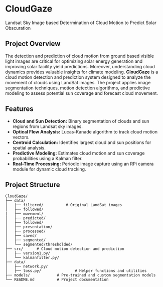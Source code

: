 # CloudGaze

Landsat Sky Image based Determination of Cloud Motion to Predict Solar Obscuration  

## Project Overview 
The detection and prediction of cloud motion from ground based visible light images are critical for optimizing solar energy generation and improving solar facility yield predictions. Moreover, understanding cloud dynamics provides valuable insights for climate modeling.
**CloudGaze** is a cloud motion detection and prediction system designed to analyze the movement of clouds using LandSat images. The project applies image segmentation techniques, motion detection algorithms, and predictive modeling to assess potential sun coverage and forecast cloud movement.

## Features  
- **Cloud and Sun Detection:** Binary segmentation of clouds and sun regions from Landsat sky images.  
- **Optical Flow Analysis:** Lucas-Kanade algorithm to track cloud motion vectors.  
- **Centroid Calculation:** Identifies largest cloud and sun positions for spatial analysis.  
- **Predictive Modeling:** Estimates cloud motion and sun coverage probabilities using a Kalman filter.   
- **Real-Time Processing:** Periodic image capture using an RPi camera module for dynamic cloud tracking.  
 

## Project Structure  
```plaintext
CloudGaze/
├── data/
│   ├── filtered/          # Original LandSat images
│   ├── followed/
|   ├── movement/
│   ├── predicted/
│   ├── followed/
│   ├── presentation/
│   ├── processed/
│   ├── saved/
│   ├── segmented/
│   └── segmented/thresholded/
├── src/      # Cloud motion detection and prediction
│   ├── version1.py/   
│   └── kalmanfilter.py/
├── data/
│   ├── network.py/
│   ├── loss.py/               # Helper functions and utilities
├── models/            # Pre-trained and custom segmentation models
└── README.md          # Project documentation

